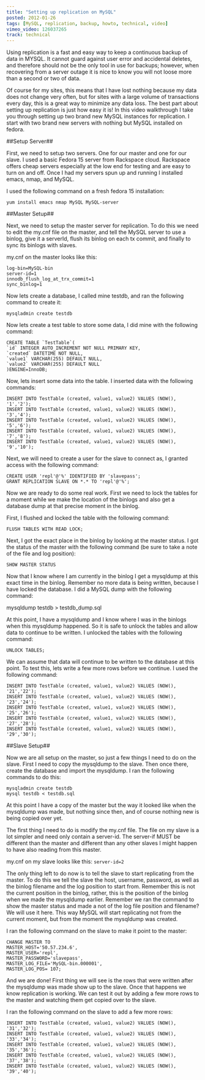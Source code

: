 ```yaml
---
title: "Setting up replication on MySQL"
posted: 2012-01-26
tags: [MySQL, replication, backup, howto, technical, video]
vimeo_video: 126037265
track: technical
---
```

Using replication is a fast and easy way to keep a continuous backup of data in MYSQL. It cannot guard against user error and accidental deletes, and therefore should not be the only tool in use for backups; however, when recovering from a server outage it is nice to know you will not loose more than a second or two of data.

Of course for my sites, this means that I have lost nothing because my data does not change very often, but for sites with a large volume of transactions every day, this is a great way to minimize any data loss. The best part about setting up replication is just how easy it is! In this video walkthrough I take you through setting up two brand new MySQL instances for replication. I start with two brand new servers with nothing but MySQL installed on fedora.

##Setup Server##

First, we need to setup two servers.  One for our master and one for our slave.  I used a basic Fedora 15 server from Rackspace cloud.  Rackspace offers cheap servers especially at the low end for testing and are easy to turn on and off.  Once I had my servers spun up and running I installed emacs, nmap, and MySQL.

I used the following command on a fresh fedora 15 installation:

`yum install emacs nmap MySQL MySQL-server`

##Master Setup##

Next, we need to setup the master server for replication.  To do this we need to edit the my.cnf file on the master, and tell the MySQL server to use a binlog, give it a serverId, flush its binlog on each tx commit, and finally to sync its binlogs with slaves.

my.cnf on the master looks like this:

```
log-bin=MySQL-bin
server-id=1
innodb_flush_log_at_trx_commit=1
sync_binlog=1
```

Now lets create a database, I called mine testdb, and ran the following command to create it:

`mysqladmin create testdb`

Now lets create a test table to store some data, I did mine with the following command:

```
CREATE TABLE `TestTable`(
`id` INTEGER AUTO_INCREMENT NOT NULL PRIMARY KEY,
`created` DATETIME NOT NULL,
`value1` VARCHAR(255) DEFAULT NULL,
`value2` VARCHAR(255) DEFAULT NULL
)ENGINE=InnoDB;
```

Now, lets insert some data into the table. I inserted data with the following commands:

```
INSERT INTO TestTable (created, value1, value2) VALUES (NOW(), '1','2');
INSERT INTO TestTable (created, value1, value2) VALUES (NOW(), '3','4');
INSERT INTO TestTable (created, value1, value2) VALUES (NOW(), '5','6');
INSERT INTO TestTable (created, value1, value2) VALUES (NOW(), '7','8');
INSERT INTO TestTable (created, value1, value2) VALUES (NOW(), '9','10');
```

Next, we will need to create a user for the slave to connect as, I granted access with the following command:

```
CREATE USER 'repl'@'%' IDENTIFIED BY 'slavepass';
GRANT REPLICATION SLAVE ON *.* TO 'repl'@'%';
```

Now we are ready to do some real work.  First we need to lock the tables for a moment while we make the location of the binlogs and also get a database dump at that precise moment in the binlog.

First, I flushed and locked the table with the following command:

`FLUSH TABLES WITH READ LOCK;`

Next, I got the exact place in the binlog by looking at the master status. I got the status of the master with the following command (be sure to take a note of the file and log position):

`SHOW MASTER STATUS`

Now that I know where I am currently in the binlog I get a mysqldump at this exact time in the binlog.  Remember no more data is being written, because I have locked the database. I did a MySQL dump with the following command:

mysqldump testdb > testdb_dump.sql

At this point, I have a mysqldump and I know where I was in the binlogs when this mysqldump happened.  So it is safe to unlock the tables and allow data to continue to be written.  I unlocked the tables with the following command:

`UNLOCK TABLES;`

We can assume that data will continue to be written to the database at this point.  To test this, lets write a few more rows before we continue.  I used the following command:

```
INSERT INTO TestTable (created, value1, value2) VALUES (NOW(), '21','22');
INSERT INTO TestTable (created, value1, value2) VALUES (NOW(), '23','24');
INSERT INTO TestTable (created, value1, value2) VALUES (NOW(), '25','26');
INSERT INTO TestTable (created, value1, value2) VALUES (NOW(), '27','28');
INSERT INTO TestTable (created, value1, value2) VALUES (NOW(), '29','30');
```

##Slave Setup##

Now we are all setup on the master, so just a few things I need to do on the slave.  First I need to copy the mysqldump to the slave.  Then once there, create the database and import the mysqldump.  I ran the following commands to do this:

```
mysqladmin create testdb
mysql testdb < testdb.sql
```

At this point I have a copy of the master but the way it looked like when the mysqldump was made, but nothing since then, and of course nothing new is being copied over yet.

The first thing I need to do is modify the my.cnf file.  The file on my slave is a lot simpler and need only contain a server-id.  The server-if MUST be different than the master and different than any other slaves I might happen to have also reading from this master.

my.cnf on my slave looks like this: `server-id=2`

The only thing left to do now is to tell the slave to start replicating from the master.  To do this we tell the slave the host, username, password, as well as the binlog filename and the log position to start from.  Remember this is not the current position in the binlog, rather, this is the position of the binlog when we made the mysqldump earlier.  Remember we ran the command to show the master status and made a not of the log file position and filename?  We will use it here.  This way MySQL will start replicating not from the current moment, but from the moment the mysqldump was created.

I ran the following command on the slave to make it point to the master:

```
CHANGE MASTER TO
MASTER_HOST='50.57.234.6',
MASTER_USER='repl',
MASTER_PASSWORD='slavepass',
MASTER_LOG_FILE='MySQL-bin.000001',
MASTER_LOG_POS= 107;
```

And we are done!  First thing we will see is the rows that were written after the mysqldump was made show up to the slave.  Once that happens we know replication is working.  We can test it out by adding a few more rows to the master and watching them get copied over to the slave.

I ran the following command on the slave to add a few more rows:

```
INSERT INTO TestTable (created, value1, value2) VALUES (NOW(), '31','32');
INSERT INTO TestTable (created, value1, value2) VALUES (NOW(), '33','34');
INSERT INTO TestTable (created, value1, value2) VALUES (NOW(), '35','36');
INSERT INTO TestTable (created, value1, value2) VALUES (NOW(), '37','38');
INSERT INTO TestTable (created, value1, value2) VALUES (NOW(), '39','40');
```